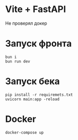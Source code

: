 <h1>Vite + FastAPI</h1>

Не проверял докер <br>

<h1>Запуск фронта</h1>
<code>bun i </code> <br>
 <code>bun run dev</code>

<h1>Запуск бека</h1>
<code>pip install -r requiremets.txt </code>
<br>
<code>uvicorn main:app -reload</code>


<h1>Docker</h1>
<code>docker-compose up</code>
<br>
